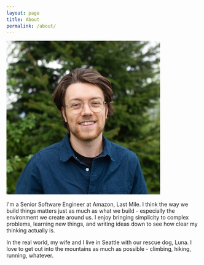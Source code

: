 ```yaml
---
layout: page
title: About
permalink: /about/
---
```


![my face](/assets/images/linkdin-square.JPG)


I'm a Senior Software Engineer at Amazon, Last Mile. I think the way we build things matters just as much as what we build - especially the environment we create around us. I enjoy bringing simplicity to complex problems, learning new things, and writing ideas down to see how clear my thinking actually is. 

In the real world, my wife and I live in Seattle with our rescue dog, Luna. I love to get out into the mountains as much as possible - climbing, hiking, running, whatever.  

